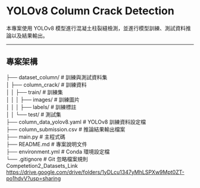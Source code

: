 # YOLOv8 Column Crack Detection

本專案使用 YOLOv8 模型進行混凝土柱裂縫檢測，並進行模型訓練、測試資料推論以及結果輸出。

---

## 專案架構
├── dataset_column/          # 訓練與測試資料集                                                                                                                                                                          
│   ├── column_crack/        # 訓練資料                                                                                                                                                                                 
│   │   ├── train/           # 訓練集                                                                                                                                                                                   
│   │   │   ├── images/      # 訓練圖片                                                                                                                                                                                
│   │   │   ├── labels/      # 訓練標註                                                                                                                                                                                 
│   │   └── test/            # 測試集                                                                                                                                                                                   
├── column_data_yolov8.yaml  # YOLOv8 訓練資料設定檔                                                                                                                                                                     
├── column_submission.csv    # 推論結果輸出檔案                                                                                                                                                                          
├── main.py                  # 主程式碼                                                                                                                                                                                
├── README.md                # 專案說明文件                                                                                                                                                                             
├── environment.yml          # Conda 環境設定檔                                                                                                                                                                         
└── .gitignore               # Git 忽略檔案規則                                                                                                                                                                         
Competetion2_Datasets_Link https://drive.google.com/drive/folders/1yDLcu1347yMhLSPXw9Mpt0ZT-po1hdvV?usp=sharing
